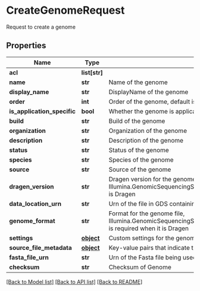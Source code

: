 # CreateGenomeRequest

Request to create a genome
## Properties
Name | Type | Description | Notes
------------ | ------------- | ------------- | -------------
**acl** | **list[str]** |  | [optional] 
**name** | **str** | Name of the genome | 
**display_name** | **str** | DisplayName of the genome | [optional] 
**order** | **int** | Order of the genome, default is 0 | [optional] 
**is_application_specific** | **bool** | Whether the genome is application specific | [optional] 
**build** | **str** | Build of the genome | [optional] 
**organization** | **str** | Organization of the genome | [optional] 
**description** | **str** | Description of the genome | [optional] 
**status** | **str** | Status of the genome | [optional] 
**species** | **str** | Species of the genome | [optional] 
**source** | **str** | Source of the genome | [optional] 
**dragen_version** | **str** | Dragen version for the genome, it is required when Illumina.GenomicSequencingService.Models.Domain.CreateGenomeParameters.GenomeFormat is Dragen | [optional] 
**data_location_urn** | **str** | Urn of the file in GDS containing the genome data file | [optional] 
**genome_format** | **str** | Format for the genome file, Illumina.GenomicSequencingService.Models.Domain.CreateGenomeParameters.DragenVersion is required when it is Dragen | 
**settings** | [**object**](.md) | Custom settings for the genome | [optional] 
**source_file_metadata** | [**object**](.md) | Key-value pairs that indicate the source files for the specific genome | [optional] 
**fasta_file_urn** | **str** | Urn of the Fasta file being used by the genome | [optional] 
**checksum** | **str** | Checksum of Genome | [optional] 

[[Back to Model list]](../README.md#documentation-for-models) [[Back to API list]](../README.md#documentation-for-api-endpoints) [[Back to README]](../README.md)



